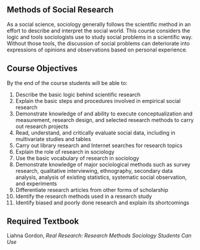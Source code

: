 ## Methods of Social Research

As a social science, sociology generally follows the scientific method in an effort to describe and interpret the social world. This course considers the logic and tools sociologists use to study social problems in a scientific way. Without those tools, the discussion of social problems can deteriorate into expressions of opinions and observations based on personal experience. 

## Course Objectives

By the end of the course students will be able to: 

1. Describe the basic logic behind scientific research
2. Explain the basic steps and procedures involved in empirical social research
3. Demonstrate knowledge of and ability to execute conceptualization and measurement, research design, and selected research methods to carry out research projects
4. Read, understand, and critically evaluate social data, including in multivariate studies and tables
5. Carry out library research and Internet searches for research topics
6. Explain the role of research in sociology
7. Use the basic vocabulary of research in sociology
8. Demonstrate knowledge of major sociological methods such as survey research, qualitative interviewing, ethnography, secondary data analysis, analysis of existing statistics, systematic social observation, and experiments
9. Differentiate research articles from other forms of scholarship
10. Identify the research methods used in a research study 
11. Identify biased and poorly done research and explain its shortcomings

## Required Textbook

Liahna Gordon, <em>Real Research: Research Methods Sociology Students Can Use</em>



